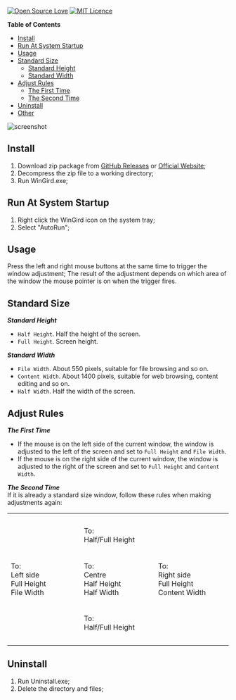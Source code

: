 [![Open Source Love](https://badges.frapsoft.com/os/v2/open-source.svg?v=103)](https://github.com/ellerbrock/open-source-badge/)
[![MIT Licence](https://badges.frapsoft.com/os/mit/mit.svg?v=103)](https://opensource.org/licenses/mit-license.php)  

__Table of Contents__

<ul>
  <li><a href="#Install">Install</a></li>
  <li><a href="#RunAs">Run At System Startup</a></li>
  <li><a href="#Usage">Usage</a></li>
  <li><a href="#Standard">Standard Size</a>
    <ul>
    <li><a href="#Height">Standard Height</a></li>
    <li><a href="#Width">Standard Width</a></li>
    </ul>
  </li>
  <li><a href="#Adjust">Adjust Rules</a>
  <ul>
    <li><a href="#First">The First Time</a></li>
    <li><a href="#Second">The Second Time</a></li>
  </ul>
  </li>
    <li><a href="#Uninstall">Uninstall</a></li>
    <li><a href="#Other">Other</a>
  </li>
</ul>

![screenshot](http://forw.cc/cms/images/WinGrid.png)

<a name='Install'></a>
## Install
1. Download zip package from [GitHub Releases](https://github.com/Tyxiang/WinGrid/releases) or [Official Website](http://forw.cc/download/WinGrid.zip);
1. Decompress the zip file to a working directory;    
1. Run WinGird.exe;

<a name='RunAs'></a>
## Run At System Startup
1. Right click the WinGird icon on the system tray;
1. Select "AutoRun";

<a name='Usage'></a>
## Usage
Press the left and right mouse buttons at the same time to trigger the window adjustment; The result of the adjustment depends on which area of the window the mouse pointer is on when the trigger fires.

<a name='Standard'></a>
## Standard Size  

<a name='Height'></a>
___Standard Height___    
- `Half Height`. Half the height of the screen.
- `Full Height`. Screen height.

<a name='Width'></a>
___Standard Width___    
- `File Width`. About 550 pixels, suitable for file browsing and so on.
- `Content Width`. About 1400 pixels, suitable for web browsing, content editing and so on.
- `Half Width`. Half the width of the screen.

<a name='Adjust'></a>
## Adjust Rules

<a name='First'></a>
___The First Time___   
- If the mouse is on the left side of the current window, the window is adjusted to the left of the screen and set to `Full Height` and `File Width`.
- If the mouse is on the right side of the current window, the window is adjusted to the right of the screen and set to `Full Height` and `Content Width`.

<a name='Second'></a>
___The Second Time___    
If it is already a standard size window, follow these rules when making adjustments again:
<table>
<tr height="100"><td width="180"></td><td width="180">To:<br>Half/Full Height<br></td><td width="180"></td>
</tr>
<tr height="100"><td>To:<br>Left side<br>Full Height<br>File Width</td><td>To:<br>Centre<br>Half Height<br>Half Width</td><td>To:<br>Right side<br>Full Height<br>Content Width</td>
</tr>
<tr height="100"><td></td><td>To:<br>Half/Full Height<br></td><td></td>
</tr>
</table>

<a name='Uninstall'></a>
## Uninstall
1. Run Uninstall.exe;
1. Delete the directory and files;